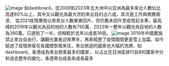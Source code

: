 ![image](https://github.com/yianli999/Analysis-of-tourists-arriving-in-Taiwan-from-2008-to-2023/assets/43664133/f697df38-35d9-4927-ab4f-0f3279ed4b57)
如dashboard，從2008到2023年五大洲中以亞洲為最多來台人數佔比高達80%以上，其中又以觀光為最大宗的來台目的占六成，其次是工作與商務需求，
從2021疫情爆發以來來台人數漸漸回升，但仍舊未回升至疫情前水準，最高峰的2019年以觀光為目的地的人數有790萬，2023年一整年以觀光為目地的人數為380萬，只達到了一半，但相較於去年以成長16倍。
![image](https://github.com/yianli999/Analysis-of-tourists-arriving-in-Taiwan-from-2008-to-2023/assets/43664133/95cb145e-badb-4501-ad71-0008ac69c9eb)
2019年中國實施禁止來台自由行，讓觀光業者迎來寒冬，再來經歷了疫情期間更是雪上加霜，如今挺過了疫情旅客在各國間恢復來往，來台旅遊的國家也大幅的洗牌，如dashboard，香港成為來台旅客最多的國家，
以占比在亞洲區排行前8的國家中分析過去歷年的變化，香港來台成長率成長最多
